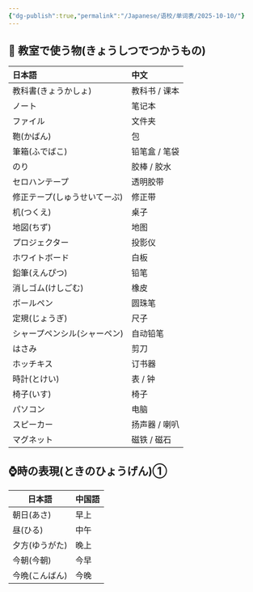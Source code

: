 ```yaml
---
{"dg-publish":true,"permalink":"/Japanese/语校/单词表/2025-10-10/"}
---
```



## 📘 教室で使う物(きょうしつでつかうもの)

| 日本語             | 中文       |
| :-------------- | :------- |
| 教科書(きょうかしょ)     | 教科书 / 课本 |
| ノート             | 笔记本      |
| ファイル            | 文件夹      |
| 鞄(かばん)          | 包        |
| 筆箱(ふでばこ)        | 铅笔盒 / 笔袋 |
| のり              | 胶棒 / 胶水  |
| セロハンテープ         | 透明胶带     |
| 修正テープ(しゅうせいてーぷ) | 修正带      |
| 机(つくえ)          | 桌子       |
| 地図(ちず)          | 地图       |
| プロジェクター         | 投影仪      |
| ホワイトボード         | 白板       |
| 鉛筆(えんぴつ)        | 铅笔       |
| 消しゴム(けしごむ)      | 橡皮       |
| ボールペン           | 圆珠笔      |
| 定規(じょうぎ)        | 尺子       |
| シャープペンシル(シャーペン) | 自动铅笔     |
| はさみ             | 剪刀       |
| ホッチキス           | 订书器      |
| 時計(とけい)         | 表 / 钟    |
| 椅子(いす)          | 椅子       |
| パソコン            | 电脑       |
| スピーカー           | 扬声器 / 喇叭 |
| マグネット           | 磁铁 / 磁石  |

## ⌚時の表現(ときのひょうげん)①

| 日本語      | 中国語 |
| -------- | --- |
| 朝日(あさ)   | 早上  |
| 昼(ひる)    | 中午  |
| 夕方(ゆうがた) | 晚上  |
| 今朝(今朝)   | 今早  |
| 今晩(こんばん) | 今晚  |
